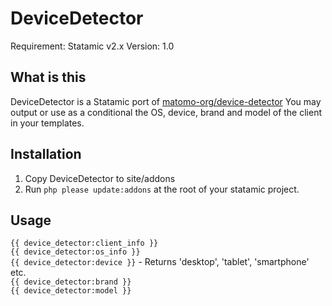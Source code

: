 # DeviceDetector
Requirement: Statamic v2.x Version: 1.0


## What is this
DeviceDetector is a Statamic port of [matomo-org/device-detector](https://github.com/matomo-org/device-detector)
You may output or use as a conditional the OS, device, brand and model of the client in your templates.

## Installation
1.  Copy DeviceDetector to site/addons
2.  Run `php please update:addons` at the root of your statamic project.

## Usage
`{{ device_detector:client_info }}`  
`{{ device_detector:os_info }}`  
`{{ device_detector:device }}` - Returns 'desktop', 'tablet', 'smartphone' etc.  
`{{ device_detector:brand }}`  
`{{ device_detector:model }}`
